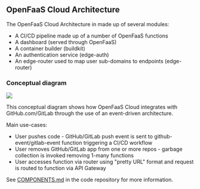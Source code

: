 ## OpenFaaS Cloud Architecture

The OpenFaaS Cloud Architecture in made up of several modules:

* A CI/CD pipeline made up of a number of OpenFaaS functions
* A dashboard (served through OpenFaaS)
* A container builder (buildkit)
* An authentication service (edge-auth)
* An edge-router used to map user sub-domains to endpoints (edge-router)

### Conceptual diagram

![](https://github.com/openfaas/openfaas-cloud/raw/master/docs/conceptual-overview.png)

This conceptual diagram shows how OpenFaaS Cloud integrates with GitHub.com/GitLab through the use of an event-driven architecture.

Main use-cases:

* User pushes code - GitHub/GitLab push event is sent to github-event/gitlab-event function triggering a CI/CD workflow
* User removes GitHub/GitLab app from one or more repos - garbage collection is invoked removing 1-many functions
* User accesses function via router using "pretty URL" format and request is routed to function via API Gateway

See [COMPONENTS.md](https://github.com/openfaas/openfaas-cloud/blob/master/docs/COMPONENTS.md) in the code repository for more information.

